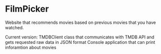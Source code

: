 # FilmPicker
Website that recommends movies based on previous movies that you have watched.

Current version:
TMDBClient class that communicates with TMDB API and gets requested raw data in JSON format
Console application that can print inforamtion about movies
